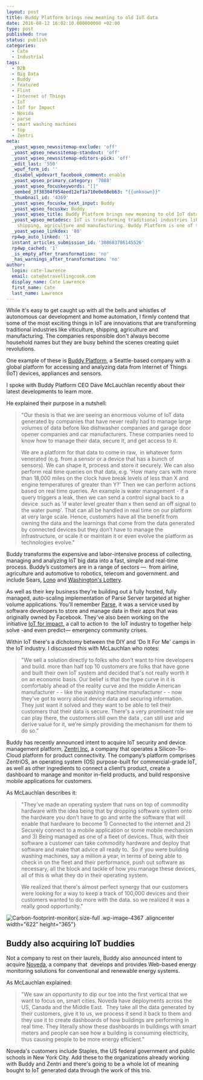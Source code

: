 ```yaml
---
layout: post
title: Buddy Platform brings new meaning to old IoT data
date: 2016-08-12 16:02:10.000000000 +02:00
type: post
published: true
status: publish
categories:
  - Cate
  - Industrial
tags:
  - B2B
  - Big Data
  - Buddy
  - featured
  - Flint
  - Internet of Things
  - IoT
  - IoT for Impact
  - Novida
  - parse
  - smart washing machines
  - top
  - Zentri
meta:
  _yoast_wpseo_newssitemap-exclude: 'off'
  _yoast_wpseo_newssitemap-standout: 'off'
  _yoast_wpseo_newssitemap-editors-pick: 'off'
  _edit_last: '550'
  _wpuf_form_id: ''
  _disabel_wpdevart_facebook_comment: enable
  _yoast_wpseo_primary_category: '7088'
  _yoast_wpseo_focuskeywords: "[]"
  _oembed_3f38304f954eed12ef1a710e0e08eb63: "{{unknown}}"
  _thumbnail_id: '4369'
  _yoast_wpseo_focuskw_text_input: Buddy
  _yoast_wpseo_focuskw: Buddy
  _yoast_wpseo_title: Buddy Platform brings new meaning to old IoT data
  _yoast_wpseo_metadesc: IoT is transforming traditional industries like viticulture,
    shipping, agriculture and manufacturing. Buddy Platform is one of those new players.
  _yoast_wpseo_linkdex: '80'
  rp4wp_auto_linked: '1'
  instant_articles_submission_id: '308683786145526'
  rp4wp_cached: '1'
  _is_empty_after_transformation: 'no'
  _has_warnings_after_transformation: 'no'
author:
  login: cate-lawrence
  email: cate@atravellingcook.com
  display_name: Cate Lawrence
  first_name: Cate
  last_name: Lawrence
---
```

While it's easy to get caught up with all the bells and whistles of
autonomous car development and home automation, I firmly contend that
some of the most exciting things in IoT are innovations that are
transforming traditional industries like viticulture, shipping,
agriculture and manufacturing. The companies responsible don't always
become household names but they are busy behind the scenes creating
quiet revolutions.

One example of these is [Buddy Platform](https://buddy.com/), a
Seattle-based company with a global platform for accessing and analyzing
data from Internet of Things (IoT) devices, appliances and sensors.

I spoke with Buddy Platform CEO Dave McLauchlan recently about their
latest developments to learn more.

He explained their purpose in a nutshell:

> "Our thesis is that we are seeing an enormous volume of IoT data
> generated by companies that have never really had to manage large
> volumes of data before like dishwasher companies and garage door
> opener companies and car manufacturers. These companies need to know
> how to manage their data, secure it, and get access to it.
>
> We are a platform for that data to come in raw,  in whatever form
> venerated (e.g. from a sensor or a device that has a bunch of
> sensors). We can shape it, process and store it securely. We can also
> perform real time queries on that data, e.g. 'How many cars with more
> than 18,000 miles on the clock have break levels of less than X and
> engine temperatures of greater than Y?' Then we can perform actions
> based on real time queries. An example is water management - if a
> query triggers a leak, then we can send a control signal back to a
> device  such as 'if water level greater than x then send an off signal
> to the water pump'. That can all be handled in real time on our
> platform at very large scale. Hence, customers have all the benefit
> from owning the data and the learnings that come from the data
> generated by connected devices but they don’t have to manage the
> infrastructure, or scale it or maintain it or even evolve the platform
> as technologies evolve."

Buddy transforms the expensive and labor-intensive process of
collecting, managing and analyzing IoT big data into a fast, simple and
real-time process. Buddy’s customers are in a range of sectors —  from
airline, agriculture and automotive to robotics, telecom and government.
and include Sears, [Lono](https://lono.io/) and [Washington's
Lottery](http://www.walottery.com/).

As well as their key business they're building out a fully hosted, fully
managed, auto-scaling implementation of Parse Server targeted at higher
volume applications. You'll remember [Parse](https://parse.com/), it was
a service used by software developers to store and manage data in their
apps that was originally owned by Facebook. They've also been working on
the initiative [IoT for
impact,](https://readwrite.com/2016/04/20/buddy-iot-impact-solve-flint-water-crisis-il4/) a
call to action to  the IoT industry to together help solve -and even
predict— emergency community crises.

Within IoT there's a dichotomy between the DIY and 'Do It For Me' camps
in the IoT industry. I discussed this with McLauchlan who notes:

> "We sell a solution directly to folks who don’t want to hire
> developers and build. more than half top 10 customers are folks that
> have gone and built their own IoT system and decided that's not really
> worth it on an economic basis. Our belief is that the hype curve in it
> is comfortably ahead of the reality curve and the middle American
> manufacturer - - like the washing machine manufacturer - - now they’ve
> got to worry about device data and securing information. They just
> want it solved and they want to be able to tell their customers that
> their data is secure. There's a very prominent role we can play there,
> the customers still own the data , can still use and derive value for
> it, we’re simply providing the mechanism for them to do so."

Buddy has recently announced intent to acquire IoT security and device
management platform, [Zentri Inc](https://www.zentri.com/), a company
that operates a Silicon-To-Cloud platform for product connectivity. The
company’s platform comprises ZentriOS, an operating system (OS)
purpose-built for commercial-grade IoT, as well as other ingredients to
connect a client’s product, create a dashboard to manage and monitor
in-field products, and build responsive mobile applications for
customers.

As McLauchlan describes it:

> "They've made an operating system that runs on top of commodity
> hardware with the idea being that by dropping software system onto the
> hardware you don’t have to go and write the software that will enable
> that hardware to become 1) Connected to the internet and 2) Securely
> connect to a mobile application or some mobile mechanism and 3) Being
> managed as one of a fleet of devices. Thus, with their software a
> customer can take commodity hardware and deploy that software and make
> that advice all ready to.  So if you were building washing machines,
> say a million a year, in terms of being able to check in on the fleet
> and their performance, push out software as necessary, all the block
> and tackle of how you manage these devices, all of this is what they
> do in their operating system.
>
> We realized that there's almost perfect synergy that our customers
> were looking for a way to keep a track of 100,000 devices and their
> customers wanted to do more with the data. so we realized it was a
> really good opportunity."

![Carbon-footprint-monitor](rw-import/Carbon-footprint-monitor.jpg){.size-full
.wp-image-4367 .aligncenter width="622" height="365"}

Buddy also acquiring IoT buddies
--------------------------------

Not a company to rest on their laurels, Buddy also announced intent to
acquire [Noveda](http://www.noveda.com/smart-buildings), a company
that  develops and provides Web-based energy monitoring solutions for
conventional and renewable energy systems.

As McLauchlan explained:

> "We saw an opportunity to dip our toe into the first vertical that we
> want to focus on, smart cities. Noveda have deployments across the US,
> Canada and the Middle East.  They take all the data generated by their
> customers, give it to us, we process it send it back to them and they
> use it to create dashboards of how buildings are performing in real
> time. They literally show these dashboards in buildings with smart
> meters and people can see how a building is consuming electricity,
> thus causing people to be more energy efficient."

Noveda's customers include Staples, the US federal government and public
schools in New York City. Add these to the organizations already working
with Buddy and Zentri and there's going to be a whole lot of meaning
bought to IoT generated data through the work of this trio.
